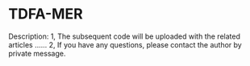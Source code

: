 # TDFA-MER
Description:
1, The subsequent code will be uploaded with the related articles ......
2, If you have any questions, please contact the author by private message.


